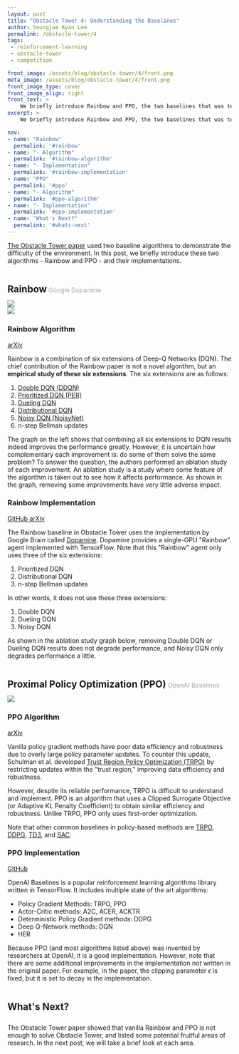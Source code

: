 ```yaml
---
layout: post
title: "Obstacle Tower 4: Understanding the Baselines"
author: Seungjae Ryan Lee
permalink: /obstacle-tower/4
tags:
 - reinforcement-learning
 - obstacle-tower
 - competition

front_image: /assets/blog/obstacle-tower/4/front.png
meta_image: /assets/blog/obstacle-tower/4/front.png
front_image_type: cover
front_image_align: right
front_text: >
    We briefly introduce Rainbow and PPO, the two baselines that was tested on Obstacle Tower.
excerpt: >
    We briefly introduce Rainbow and PPO, the two baselines that was tested on Obstacle Tower.

nav:
- name: "Rainbow"
  permalink: '#rainbow'
- name: "- Algorithm"
  permalink: '#rainbow-algorithm'
- name: "- Implementation"
  permalink: '#rainbow-implementation'
- name: "PPO"
  permalink: '#ppo'
- name: "- Algorithm"
  permalink: '#ppo-algorithm'
- name: "- Implementation"
  permalink: '#ppo-implementation'
- name: "What's Next?"
  permalink: '#whats-next'
---
```


<style type="text/css">
   h2 {
      margin-bottom: 0 !important;
   }
   h2 + p {
      color: darkgray !important;
   }
   h2, h2 + p {
      display: inline-block !important;
   }
</style>
[The Obstacle Tower paper](https://storage.googleapis.com/obstacle-tower-build/Obstacle_Tower_Paper_Final.pdf) used two baseline algorithms to demonstrate the difficulty of the environment. In this post, we briefly introduce these two algorithms - Rainbow and PPO - and their implementations.

## Rainbow

Google Dopamine

<div class="mdl-grid">
  <div class="mdl-layout-spacer"></div>
  <div class="mdl-cell mdl-cell--6-col mdl-cell--6-col-desktop mdl-cell--4-col-tablet mdl-cell--12-col-phone mdl-cell--hide-phone">
    <img src="{{absolute_url}}/assets/blog/obstacle-tower/4/rainbow.png">
  </div>
  <div class="mdl-cell mdl-cell--6-col mdl-cell--6-col-desktop mdl-cell--4-col-tablet mdl-cell--12-col-phone mdl-cell--hide-phone">
    <img src="{{absolute_url}}/assets/blog/obstacle-tower/4/rainbow_ablation.png">
  </div>
  <div class="mdl-layout-spacer"></div>
</div>

### Rainbow Algorithm

<a class="mdl-button mdl-js-button mdl-button--raised mdl-js-ripple-effect mdl-button--colored" href="https://arxiv.org/abs/1710.02298">
arXiv
</a>

Rainbow is a combination of six extensions of Deep-Q Networks (DQN). The chief contribution of the Rainbow paper is not a novel algorithm, but an **empirical study of these six extensions**. The six extensions are as follows:

1. [Double DQN (DDQN)](https://arxiv.org/abs/1509.06461)
2. [Prioritized DQN (PER)](https://arxiv.org/abs/1511.05952)
3. [Dueling DQN](https://arxiv.org/abs/1511.06581)
4. [Distributional DQN](https://arxiv.org/abs/1707.06887)
5. [Noisy DQN (NoisyNet)](https://arxiv.org/abs/1706.10295)
6. n-step Bellman updates

The graph on the left shows that combining all six extensions to DQN results indeed improves the performance greatly. However, it is uncertain how complementary each improvement is: do some of them solve the same problem? To answer the question, the authors performed an ablation study of each improvement. An ablation study is a study where some feature of the algorithm is taken out to see how it affects performance. As shown in the graph, removing some improvements have very little adverse impact.

### Rainbow Implementation

<a class="mdl-button mdl-js-button mdl-button--raised mdl-js-ripple-effect mdl-button--colored" href="https://github.com/google/dopamine">
GitHub
</a>
<a class="mdl-button mdl-js-button mdl-button--raised mdl-js-ripple-effect mdl-button--colored" href="https://arxiv.org/abs/1812.06110">
arXiv
</a>

The Rainbow baseline in Obstacle Tower uses the implementation by Google Brain called [Dopamine](https://github.com/google/dopamine). Dopamine provides a single-GPU "Rainbow" agent implemented with TensorFlow. Note that this "Rainbow" agent only uses three of the six extensions:

1. Prioritized DQN
2. Distributional DQN
3. n-step Bellman updates

In other words, it does not use these three extensions:

1. Double DQN
2. Dueling DQN
3. Noisy DQN

As shown in the ablation study graph below, removing Double DQN or Dueling DQN results does not degrade performance, and Noisy DQN only degrades performance a little.


## Proximal Policy Optimization (PPO)

OpenAI Baselines

<div class="mdl-grid">
  <div class="mdl-layout-spacer"></div>
  <div class="mdl-cell mdl-cell--8-col mdl-cell--8-col-desktop mdl-cell--6-col-tablet mdl-cell--12-col-phone mdl-cell--hide-phone">
    <img src="{{absolute_url}}/assets/blog/obstacle-tower/4/ppo.png">
  </div>
  <div class="mdl-layout-spacer"></div>
</div>


### PPO Algorithm

<a class="mdl-button mdl-js-button mdl-button--raised mdl-js-ripple-effect mdl-button--colored" href="https://arxiv.org/abs/1707.06347">
arXiv
</a>

Vanilla policy gradient methods have poor data efficiency and robustness due to overly large policy parameter updates. To counter this update, Schulman et al. developed [Trust Region Policy Optimization (TRPO)](https://arxiv.org/abs/1502.05477) by restricting updates within the "trust region," improving data efficiency and robustness.

However, despite its reliable performance, TRPO is difficult to understand and implement. PPO is an algorithm that uses a Clipped Surrogate Objective (or Adaptive KL Penalty Coefficient) to obtain similar efficiency and robustness. Unlike TRPO, PPO only uses first-order optimization.

Note that other common baselines in policy-based methods are [TRPO](https://arxiv.org/abs/1502.05477), [DDPG](https://arxiv.org/abs/1509.02971), [TD3](https://arxiv.org/abs/1802.09477), and [SAC](https://arxiv.org/abs/1801.01290).

### PPO Implementation

<a class="mdl-button mdl-js-button mdl-button--raised mdl-js-ripple-effect mdl-button--colored" href="https://github.com/openai/baselines">
GitHub
</a>

OpenAI Baselines is a popular reinforcement learning algorithms library written in TensorFlow. It includes multiple state of the art algorithms:

- Policy Gradient Methods: TRPO, PPO
- Actor-Critic methods: A2C, ACER, ACKTR
- Deterministic Policy Gradient methods: DDPG
- Deep Q-Network methods: DQN
- HER

Because PPO (and most algorithms listed above) was invented by researchers at OpenAI, it is a good implementation. However, note that there are some additional improvements in the implementation not written in the original paper. For example, in the paper, the clipping parameter $\epsilon​$ is fixed, but it is set to decay in the implementation.

## What's Next?

&nbsp;

The Obstacle Tower paper showed that vanilla Rainbow and PPO is not enough to solve Obstacle Tower, and listed some potential fruitful areas of research. In the next post, we will take a brief look at each area.

